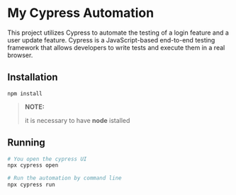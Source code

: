 # My Cypress Automation

This project utilizes Cypress to automate the testing of a login feature and a user update feature. Cypress is a JavaScript-based end-to-end testing framework that allows developers to write tests and execute them in a real browser.

## Installation
```
npm install
```
> **NOTE:**
>
> it is necessary to have **node** istalled

## Running 
```bash
# You open the cypress UI
npx cypress open

# Run the automation by command line
npx cypress run
```
